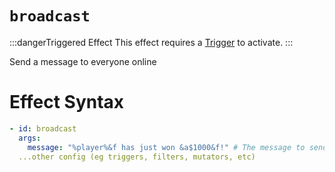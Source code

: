 # `broadcast`
:::dangerTriggered Effect
This effect requires a [Trigger](https://plugins.auxilor.io/effects/all-triggers) to activate.
:::

Send a message to everyone online

# Effect Syntax
```yaml
- id: broadcast
  args:
    message: "%player%&f has just won &a$1000&f!" # The message to send
  ...other config (eg triggers, filters, mutators, etc)
```